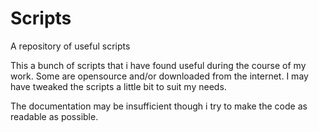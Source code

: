 Scripts
=======

A repository of useful scripts

This a bunch of scripts that i have found useful during the course of my work.
Some are opensource and/or downloaded from the internet. I may have tweaked the scripts a little bit to suit my needs.

The documentation may be insufficient though i try to make the code as readable as possible.

